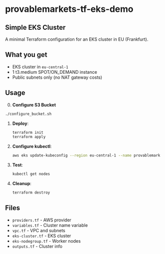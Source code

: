 # provablemarkets-tf-eks-demo

## Simple EKS Cluster

A minimal Terraform configuration for an EKS cluster in EU (Frankfurt).

## What you get

- EKS cluster in `eu-central-1`
- 1 t3.medium SPOT/ON_DEMAND instance 
- Public subnets only (no NAT gateway costs)

## Usage

0. **Configure S3 Bucket**

 ```bash
 ./configure_bucket.sh
   ```

1. **Deploy**:
   ```bash
   terraform init
   terraform apply
   ```
 
2. **Configure kubectl**:
   ```bash
   aws eks update-kubeconfig --region eu-central-1 --name provablemarkets-mineks-cluster
   ```

3. **Test**:
   ```bash
   kubectl get nodes
   ```

4. **Cleanup**:
   ```bash
   terraform destroy
   ```

## Files

- `providers.tf` - AWS provider
- `variables.tf` - Cluster name variable  
- `vpc.tf` - VPC and subnets
- `eks-cluster.tf` - EKS cluster
- `eks-nodegroup.tf` - Worker nodes
- `outputs.tf` - Cluster info
